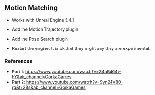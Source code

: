 ## Motion Matching

* Works with Unreal Engine 5.4.1
  
* Add the Motion Trajectory plugin
* Add the Pose Search plugin
* Restart the engine. It is ok that they might say they are experimental.
  
### References

* Part 1: <https://www.youtube.com/watch?v=S4aBd64t-hY&ab_channel=GorkaGames>
* Part 2: <https://www.youtube.com/watch?v=9yn24V80-rg&t=28s&ab_channel=GorkaGames>
